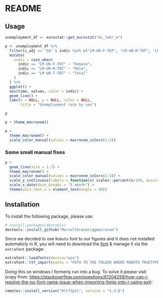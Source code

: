 README
================

## Usage

``` r
unemployment_df <- eurostat::get_eurostat("ei_lmhr_m")
```

``` r
p <- unemployment_df %>% 
  filter(s_adj == "SA" & indic %in% c("LM-UN-F-TOT", "LM-UN-M-TOT", "LM-UN-T-TOT"), geo == "HU", time > as.Date("2017-01-01")) %>% 
  mutate(
    indic = case_when(
      indic == "LM-UN-F-TOT" ~ "Female",
      indic == "LM-UN-M-TOT" ~ "Male",
      indic == "LM-UN-T-TOT" ~ "Total"
    )
  ) %>% 
  ggplot() + 
  aes(time, values, color = indic) + 
  geom_line() +
  labs(x = NULL, y = NULL, color = NULL, 
       title = "Unemployment rate by sex")

p
```

``` r
p + theme_macronom()
```

``` r
p + 
  theme_macronom() + 
  scale_color_manual(values = macronom_colors(1:3))
```

### Some small manual fixes

``` r
p + 
  geom_line(size = 1.7) +
  theme_macronom() + 
  scale_color_manual(values = macronom_colors(1:3)) + 
  scale_y_continuous(labels = function(x) scales::percent(x/100, accuracy = .1, decimal.mark = ",")) + 
  scale_x_date(date_breaks = "3 month") +
  theme(axis.text.x = element_text(angle = 90))
```

## Installation

To install the following package, please use:

``` r
# install.packages(devtools)
devtools::install_github("MarcellGranat/ggmacronom")
```

Since we decided to use `Roboto` font to our figures and it does not
installed automaticly in R, you will need to download the
[font](https://fonts.google.com/specimen/Roboto) & manage it via the
`extrafont` package:

``` r
extrafont::loadfonts(device="win")
extrafont::ttf_import(paths = "PATH TO THE FOLDER WHERE ROBOTO TRUETYPE FILES CAN BE FOUND")
```

Doing this on windows I formerly run into a bug. To solve it please
visit (copy from:
<https://stackoverflow.com/questions/61204259/how-can-i-resolve-the-no-font-name-issue-when-importing-fonts-into-r-using-ext>):

``` r
remotes::install_version("Rttf2pt1", version = "1.3.8")
```
